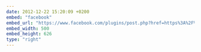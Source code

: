```yaml
---
date: 2012-12-22 15:20:09 +0200
embed: "facebook"
embed_url: "https://www.facebook.com/plugins/post.php?href=https%3A%2F%2Fwww.facebook.com%2Fmedia%2Fset%2F%3Fset%3Da.10205870349577537.1073741836.1222205615%26type%3D3&width=500"
embed_width: 500
embed_height: 626
type: "right"
---
```

